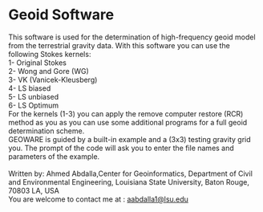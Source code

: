 # Geoid Software
This software is used for the determination of high-frequency geoid model from the terrestrial gravity data. 
With this software you can use the following Stokes kernels:\
 1- Original Stokes\
 2- Wong and Gore (WG)\
 3- VK (Vanicek-Kleusberg)\
 4- LS biased\
 5- LS unbiased\
 6- LS Optimum\
For the kernels (1-3) you can apply the remove computer restore (RCR) method as you as you can use some additional programs for a full geoid determination scheme.\
GEOWARE is guided by a built-in example and a (3x3) testing gravity grid you. The prompt of the code will ask you to enter the file names and parameters of the example.\
\
Written by: Ahmed Abdalla,Center for Geoinformatics, Department of Civil and Environmental Engineering, Louisiana State University, Baton Rouge, 70803 LA, USA\
You are welcome to contact me at : aabdalla1@lsu.edu
